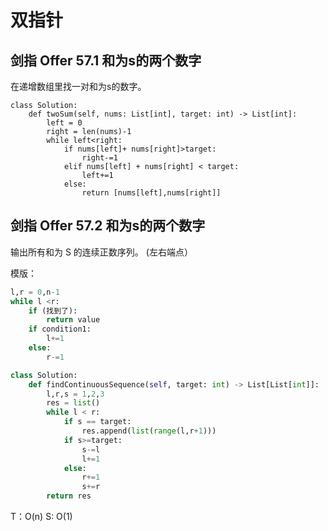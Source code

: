 # 双指针

## 剑指 Offer 57.1 和为s的两个数字

在递增数组里找一对和为s的数字。

```
class Solution:
    def twoSum(self, nums: List[int], target: int) -> List[int]:
        left = 0
        right = len(nums)-1
        while left<right:
            if nums[left]+ nums[right]>target:
                right-=1
            elif nums[left] + nums[right] < target:
                left+=1
            else:
                return [nums[left],nums[right]]
```


## 剑指 Offer 57.2 和为s的两个数字

输出所有和为 S 的连续正数序列。  (左右端点）

模版：
```python
l,r = 0,n-1
while l <r:
    if (找到了):
        return value
    if condition1:
        l+=1
    else:
        r-=1
```

```python
class Solution:
    def findContinuousSequence(self, target: int) -> List[List[int]]:
        l,r,s = 1,2,3
        res = list()
        while l < r:
            if s == target:
                res.append(list(range(l,r+1)))
            if s>=target:
                s-=l
                l+=1
            else:
                r+=1
                s+=r
        return res
```
T：O(n)
S: O(1)
